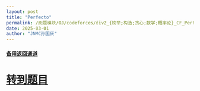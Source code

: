```yaml
---
layout: post
title: "Perfecto"
permalink: /刷题模块/OJ/codeforces/div2_{枚举;构造;贪心;数学;概率论}_CF_Perfecto.md/
date: 2025-03-01
author: "JNMC孙国庆"
---
```


#### [备用返回通道](../../README.md)
# [转到题目](https://codeforces.com/contest/2071/problem/B)